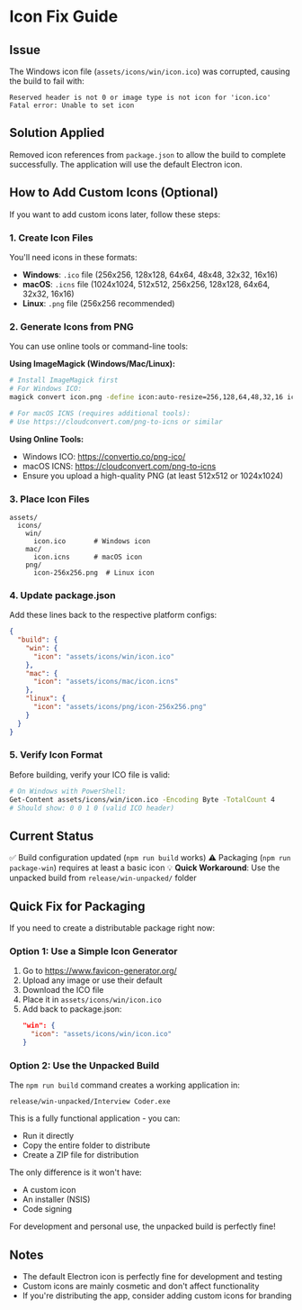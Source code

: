 # Icon Fix Guide

## Issue
The Windows icon file (`assets/icons/win/icon.ico`) was corrupted, causing the build to fail with:
```
Reserved header is not 0 or image type is not icon for 'icon.ico'
Fatal error: Unable to set icon
```

## Solution Applied
Removed icon references from `package.json` to allow the build to complete successfully. The application will use the default Electron icon.

## How to Add Custom Icons (Optional)

If you want to add custom icons later, follow these steps:

### 1. Create Icon Files

You'll need icons in these formats:
- **Windows**: `.ico` file (256x256, 128x128, 64x64, 48x48, 32x32, 16x16)
- **macOS**: `.icns` file (1024x1024, 512x512, 256x256, 128x128, 64x64, 32x32, 16x16)
- **Linux**: `.png` file (256x256 recommended)

### 2. Generate Icons from PNG

You can use online tools or command-line tools:

**Using ImageMagick (Windows/Mac/Linux):**
```bash
# Install ImageMagick first
# For Windows ICO:
magick convert icon.png -define icon:auto-resize=256,128,64,48,32,16 icon.ico

# For macOS ICNS (requires additional tools):
# Use https://cloudconvert.com/png-to-icns or similar
```

**Using Online Tools:**
- Windows ICO: https://convertio.co/png-ico/
- macOS ICNS: https://cloudconvert.com/png-to-icns
- Ensure you upload a high-quality PNG (at least 512x512 or 1024x1024)

### 3. Place Icon Files

```
assets/
  icons/
    win/
      icon.ico       # Windows icon
    mac/
      icon.icns      # macOS icon
    png/
      icon-256x256.png  # Linux icon
```

### 4. Update package.json

Add these lines back to the respective platform configs:

```json
{
  "build": {
    "win": {
      "icon": "assets/icons/win/icon.ico"
    },
    "mac": {
      "icon": "assets/icons/mac/icon.icns"
    },
    "linux": {
      "icon": "assets/icons/png/icon-256x256.png"
    }
  }
}
```

### 5. Verify Icon Format

Before building, verify your ICO file is valid:
```bash
# On Windows with PowerShell:
Get-Content assets/icons/win/icon.ico -Encoding Byte -TotalCount 4
# Should show: 0 0 1 0 (valid ICO header)
```

## Current Status
✅ Build configuration updated (`npm run build` works)
⚠️ Packaging (`npm run package-win`) requires at least a basic icon
💡 **Quick Workaround**: Use the unpacked build from `release/win-unpacked/` folder

## Quick Fix for Packaging

If you need to create a distributable package right now:

### Option 1: Use a Simple Icon Generator
1. Go to https://www.favicon-generator.org/
2. Upload any image or use their default
3. Download the ICO file
4. Place it in `assets/icons/win/icon.ico`
5. Add back to package.json:
   ```json
   "win": {
     "icon": "assets/icons/win/icon.ico"
   }
   ```

### Option 2: Use the Unpacked Build
The `npm run build` command creates a working application in:
```
release/win-unpacked/Interview Coder.exe
```
This is a fully functional application - you can:
- Run it directly
- Copy the entire folder to distribute
- Create a ZIP file for distribution

The only difference is it won't have:
- A custom icon
- An installer (NSIS)
- Code signing

For development and personal use, the unpacked build is perfectly fine!

## Notes
- The default Electron icon is perfectly fine for development and testing
- Custom icons are mainly cosmetic and don't affect functionality
- If you're distributing the app, consider adding custom icons for branding
